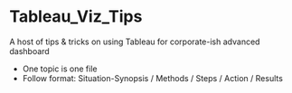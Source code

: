 # Tableau_Viz_Tips
A host of tips &amp; tricks on using Tableau for corporate-ish advanced dashboard

- One topic is one file
- Follow format: Situation-Synopsis / Methods / Steps / Action / Results
